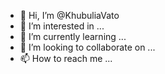 - 👋 Hi, I’m @KhubuliaVato
- 👀 I’m interested in ...
- 🌱 I’m currently learning ...
- 💞️ I’m looking to collaborate on ...
- 📫 How to reach me ...

<!---
KhubuliaVato/KhubuliaVato is a ✨ special ✨ repository because its `README.md` (this file) appears on your GitHub profile.
You can click the Preview link to take a look at your changes.
--->
